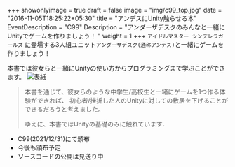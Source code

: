+++
showonlyimage = true
draft = false
image = "img/c99_top.jpg"
date = "2016-11-05T18:25:22+05:30"
title = "アンデスにUnity触らせる本"
EventDescription = "C99"
Description = "アンダーザデスクのみんなと一緒にUnityでゲームを作りましょう！ "
weight = 1
+++
`アイドルマスター シンデレラガールズ` に登場する3人組ユニット`アンダーザデスク(通称アンデス)`と一緒にゲームを作りましょう！ 

本書では彼女らと一緒にUnityの使い方からプログラミングまで学ぶことができます。
![表紙](/img/c99_top.jpg)

> 本書を通じて、彼女らのような中学生/高校生と一緒にゲームを1つ作る体験ができれば、
> 初心者/挫折した人のUnityに対しての敷居を下げることができるだろうと考えました。
> 
> ゆえに、本書ではUnityの基礎のみに触れています．

- C99(2021/12/31)にて頒布
- 今後も頒布予定
- ソースコードの公開は見送り中